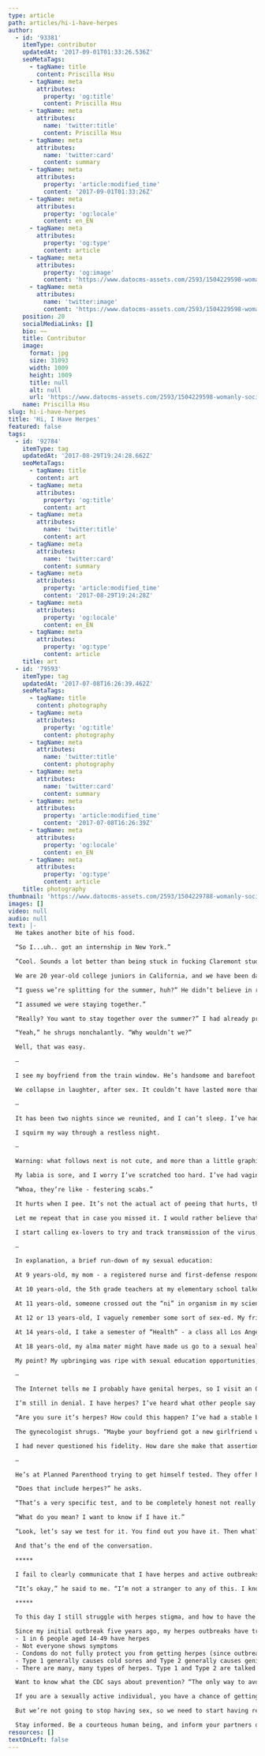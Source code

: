```yaml
---
type: article
path: articles/hi-i-have-herpes
author:
  - id: '93381'
    itemType: contributor
    updatedAt: '2017-09-01T01:33:26.536Z'
    seoMetaTags:
      - tagName: title
        content: Priscilla Hsu
      - tagName: meta
        attributes:
          property: 'og:title'
          content: Priscilla Hsu
      - tagName: meta
        attributes:
          name: 'twitter:title'
          content: Priscilla Hsu
      - tagName: meta
        attributes:
          name: 'twitter:card'
          content: summary
      - tagName: meta
        attributes:
          property: 'article:modified_time'
          content: '2017-09-01T01:33:26Z'
      - tagName: meta
        attributes:
          property: 'og:locale'
          content: en_EN
      - tagName: meta
        attributes:
          property: 'og:type'
          content: article
      - tagName: meta
        attributes:
          property: 'og:image'
          content: 'https://www.datocms-assets.com/2593/1504229598-womanly-social-assets_circle_blk_crop2.jpg?'
      - tagName: meta
        attributes:
          name: 'twitter:image'
          content: 'https://www.datocms-assets.com/2593/1504229598-womanly-social-assets_circle_blk_crop2.jpg?'
    position: 20
    socialMediaLinks: []
    bio: ~~
    title: Contributor
    image:
      format: jpg
      size: 31093
      width: 1009
      height: 1009
      title: null
      alt: null
      url: 'https://www.datocms-assets.com/2593/1504229598-womanly-social-assets_circle_blk_crop2.jpg?'
    name: Priscilla Hsu
slug: hi-i-have-herpes
title: 'Hi, I Have Herpes'
featured: false
tags:
  - id: '92784'
    itemType: tag
    updatedAt: '2017-08-29T19:24:28.662Z'
    seoMetaTags:
      - tagName: title
        content: art
      - tagName: meta
        attributes:
          property: 'og:title'
          content: art
      - tagName: meta
        attributes:
          name: 'twitter:title'
          content: art
      - tagName: meta
        attributes:
          name: 'twitter:card'
          content: summary
      - tagName: meta
        attributes:
          property: 'article:modified_time'
          content: '2017-08-29T19:24:28Z'
      - tagName: meta
        attributes:
          property: 'og:locale'
          content: en_EN
      - tagName: meta
        attributes:
          property: 'og:type'
          content: article
    title: art
  - id: '79593'
    itemType: tag
    updatedAt: '2017-07-08T16:26:39.462Z'
    seoMetaTags:
      - tagName: title
        content: photography
      - tagName: meta
        attributes:
          property: 'og:title'
          content: photography
      - tagName: meta
        attributes:
          name: 'twitter:title'
          content: photography
      - tagName: meta
        attributes:
          name: 'twitter:card'
          content: summary
      - tagName: meta
        attributes:
          property: 'article:modified_time'
          content: '2017-07-08T16:26:39Z'
      - tagName: meta
        attributes:
          property: 'og:locale'
          content: en_EN
      - tagName: meta
        attributes:
          property: 'og:type'
          content: article
    title: photography
thumbnail: 'https://www.datocms-assets.com/2593/1504229788-womanly-social-assets_circle_blk_crop2.jpg?'
images: []
video: null
audio: null
text: |-
  He takes another bite of his food. 

  “So I...uh.. got an internship in New York.”

  “Cool. Sounds a lot better than being stuck in fucking Claremont studying for the MCATs. You know what I’ll be doing all summer?”

  We are 20 year-old college juniors in California, and we have been dating for a four-month semester. (I mean, we’ve been off-and-on with some study abroad time in-between, but this time it’s officially been a whole semester). 

  “I guess we’re splitting for the summer, huh?” He didn’t believe in relationships before me, so I doubt he believes in long distance relationships. 

  “I assumed we were staying together.”

  “Really? You want to stay together over the summer?” I had already prepared for the worst.

  “Yeah,” he shrugs nonchalantly. “Why wouldn’t we?”

  Well, that was easy.

  —

  I see my boyfriend from the train window. He’s handsome and barefoot and skating towards the Metrolink station, holding a flower he definitely ripped out of the ground. It’s been 7 weeks since we’ve seen each other, an eternity in first-love time. 

  We collapse in laughter, after sex. It couldn’t have lasted more than five minutes.

  —

  It has been two nights since we reunited, and I can’t sleep. I’ve had some terrible vaginal discomfort before, but this feels different. I’m not itchy, I’m tingly. But like so tingly, it’s itchy. Scratching my labia is futile, this itch feels like it goes three-inches deep, if that’s even possible. I can’t even exactly source the itch. It’s starting to feel like it’s spreading to my legs. This is so fucking uncomfortable. 

  I squirm my way through a restless night.

  —

  Warning: what follows next is not cute, and more than a little graphic. 

  My labia is sore, and I worry I’ve scratched too hard. I’ve had vaginal abrasions and yeast infections, and sometimes both at the same time, but this is so much more painful. I start noticing strange discharge every time I wipe. It’s clear, wet goo mingled with crusties. You know, kind of like the gunk you wipe off your eye when you have pink eye. I’m on my back with my legs open while my boyfriend inspects my vagina. He’s a future doctor. 

  “Whoa, they’re like - festering scabs.” 

  It hurts when I pee. It’s not the actual act of peeing that hurts, this isn’t a UTI. It hurts when urine hits any part of my labia - it stings like I’ve just poured rubbing alcohol on an open wound. I pat the area instead of wiping, because maybe they’re just cuts from rough sex. I cover the skin with petroleum jelly, because maybe I’m chafing. I wash my labia with soap and water whenever I can, because maybe it's a bacterial infection gone wrong, maybe it just needs to be cleaned. 

  Let me repeat that in case you missed it. I would rather believe that I could have anything, including an out-of-control bacterial infection, before I believe that I have genital herpes. 

  I start calling ex-lovers to try and track transmission of the virus, because that’s what you’re supposed to do with STDs, I guess. But the effort is futile. The patterns are too inconsistent, and not everyone who has herpes will show symptoms. My current partner shows no symptoms. 

  —

  In explanation, a brief run-down of my sexual education:

  At 9 years-old, my mom - a registered nurse and first-defense responder - shut me in a room by myself to watch an hour-long educational VHS on reproduction.

  At 10 years-old, the 5th grade teachers at my elementary school talked to us about sex and periods. We separated into major groups by gender, and they took us into classrooms to have open discussions about any remaining questions we had. I asked if a condom could ever come off and get stuck in your vagina during sex. My teacher laughed a little, then proceeded to answer the question as best as she could. 

  At 11 years-old, someone crossed out the “ni” in organism in my science textbook. I asked my science teacher what an orgasm was in class. I remember that I really didn’t know at the time. She ignored my question.

  At 12 or 13 years-old, I vaguely remember some sort of sex-ed. My friends remember having to watch a video of a live birth and some assembly about periods. 

  At 14 years-old, I take a semester of “Health” - a class all Los Angeles Unified School District (the second largest public school district in the nation) high school students are required to take in order to graduate. I only remember having to carry around a baby doll for a week, and on occasion, stuffing it into my locker. 

  At 18 years-old, my alma mater might have made us go to a sexual health assembly. 

  My point? My upbringing was ripe with sexual education opportunities, yet it mostly only reinforced the mechanics of sex, childbirth, and the fact that I get periods. None of the icky, in-between stuff. Definitely not the icky, in-between stuff I was dealing with now. 

  —

  The Internet tells me I probably have genital herpes, so I visit an OB-GYN. She confirms the diagnosis in two seconds flat. 

  I’m still in denial. I have herpes? I’ve heard what other people say about other people who have herpes. 

  “Are you sure it’s herpes? How could this happen? I’ve had a stable boyfriend for 7 months.”

  The gynecologist shrugs. “Maybe your boyfriend got a new girlfriend while you were away.”

  I had never questioned his fidelity. How dare she make that assertion?

  —

  He’s at Planned Parenthood trying to get himself tested. They offer him the basic panel for chlamydia, gonorrhea, HIV, and syphilis.

  “Does that include herpes?” he asks. 

  “That’s a very specific test, and to be completely honest not really worth it,” they answer.

  “What do you mean? I want to know if I have it.”

  “Look, let’s say we test for it. You find out you have it. Then what? There’s no cure for it. So many people have it that, chances are, you probably do have it. If you want to pay for the test, go for it, but there isn’t really a point if you’re not showing any symptoms. If you’re having flare ups, then it might be worth getting tested to find the exact cause of your mucosal ulcers. Otherwise, you should be fine with a basic panel.” 

  And that’s the end of the conversation.

  *****

  I fail to clearly communicate that I have herpes and active outbreaks to my next partner. At some point in our early relationship, I may mumble something to him about “a herpes thing” from my last relationship. I stumble through a very quick explanation of how I got tested, and found out that I have Type 1 herpes, but not to worry, that it’s the same virus for cold sores, and a bunch of people have it, so it’s not a big deal. I didn’t want him to judge me. I was scared. And next thing you know, I was having my second genital herpes outbreak, and he was having his first. 

  “It’s okay,” he said to me. “I’m not a stranger to any of this. I know what it is.” He was very chill about the whole situation. But still, it’s not cool to transmit an outbreak to your partner.

  *****

  To this day I still struggle with herpes stigma, and how to have the conversations around it. It may seem obvious that the partner I experienced an outbreak with is the person who transmitted it to me, but as we’ve learned about asymptomatic carriers, I could have had the virus before him. Herpes isn’t a game of tag, it isn’t directly traceable. 

  Since my initial outbreak five years ago, my herpes outbreaks have transitioned from genital to oral sores, with my last outbreak, a cold sore, occurring over two years ago. I usually mumble a warning to my partners to let them know that I am a virus carrier, but I truthfully don’t know how much to emphasize its severity, since it’s been years since my last outbreak. I don’t have all the answers to questions about herpes, but I’ve learned a whole lot of things that you should know too. For example:
  - 1 in 6 people aged 14-49 have herpes
  - Not everyone shows symptoms
  - Condoms do not fully protect you from getting herpes (since outbreaks can occur in areas that are not covered by condoms). 
  - Type 1 generally causes cold sores and Type 2 generally causes genital outbreaks, but the only difference between genital and oral herpes is the location of the outbreak (thanks, WebMD.)
  - There are many, many types of herpes. Type 1 and Type 2 are talked about the most because they have a mucosal presentation, but Type 3 is a little thing called chickenpox, and - - Type 4 is known as mono. The list goes on and on. 

  Want to know what the CDC says about prevention? “The only way to avoid STDs is to not have vaginal, anal, or oral sex.”

  If you are a sexually active individual, you have a chance of getting herpes. Period. 

  But we’re not going to stop having sex, so we need to start having real conversations about the things that afflict us, and our genitals. Don’t we want to have positive sexual experiences? 

  Stay informed. Be a courteous human being, and inform your partners of your relevant sexual history, especially if you still experience active outbreaks.
resources: []
textOnLeft: false
---
```


